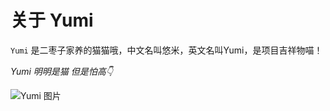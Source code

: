 # 关于 Yumi

`Yumi` 是二枣子家养的猫猫哦，中文名叫悠米，英文名叫Yumi，是项目吉祥物喵！

*Yumi 明明是猫 但是怕高👇*

![Yumi 图片](./img/yumi.png)

